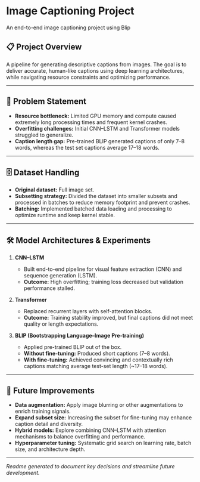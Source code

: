 
# Image Captioning Project
An end-to-end image captioning project using Blip

## 📋 Project Overview

A pipeline for generating descriptive captions from images. The goal is to deliver accurate, human-like captions using deep learning architectures, while navigating resource constraints and optimizing performance.

---

## 🚩 Problem Statement

* **Resource bottleneck:** Limited GPU memory and compute caused extremely long processing times and frequent kernel crashes.
* **Overfitting challenges:** Initial CNN–LSTM and Transformer models struggled to generalize.
* **Caption length gap:** Pre-trained BLIP generated captions of only 7–8 words, whereas the test set captions average 17–18 words.

---

## 🗄️ Dataset Handling

* **Original dataset:** Full image set.
* **Subsetting strategy:** Divided the dataset into smaller subsets and processed in batches to reduce memory footprint and prevent crashes.
* **Batching:** Implemented batched data loading and processing to optimize runtime and keep kernel stable.

---

## 🛠️ Model Architectures & Experiments

1. **CNN–LSTM**

   * Built end-to-end pipeline for visual feature extraction (CNN) and sequence generation (LSTM).
   * **Outcome:** High overfitting; training loss decreased but validation performance stalled.

2. **Transformer**

   * Replaced recurrent layers with self-attention blocks.
   * **Outcome:** Training stability improved, but final captions did not meet quality or length expectations.

3. **BLIP (Bootstrapping Language–Image Pre-training)**

   * Applied pre-trained BLIP out of the box.
   * **Without fine-tuning:** Produced short captions (7–8 words).
   * **With fine-tuning:** Achieved convincing and contextually rich captions matching average test-set length (\~17–18 words).

---


## 🔮 Future Improvements

* **Data augmentation:** Apply image blurring or other augmentations to enrich training signals.
* **Expand subset size:** Increasing the subset for fine-tuning may enhance caption detail and diversity.
* **Hybrid models:** Explore combining CNN–LSTM with attention mechanisms to balance overfitting and performance.
* **Hyperparameter tuning:** Systematic grid search on learning rate, batch size, and architecture depth.

---

*Readme generated to document key decisions and streamline future development.*
